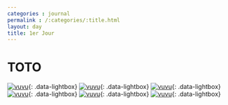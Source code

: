 ```yaml
---
categories : journal
permalink : /:categories/:title.html
layout: day
title: 1er Jour
---
```



# TOTO

[![vuvu](../../../photos/firstday/thumbs/vertical-farming2-768x1024.jpg)](../../../photos/firstday/vertical-farming2-768x1024.jpg){: .data-lightbox}
[![vuvu](../../../photos/firstday/thumbs/DSC_0002.jpg)](../../../photos/firstday/DSC_0002.jpg){: .data-lightbox}
[![vuvu](../../../photos/firstday/thumbs/DSC_0003.JPG)](../../../photos/firstday/DSC_0003.JPG){: .data-lightbox}
[![vuvu](../../../photos/firstday/thumbs/DSC_0004.JPG)](../../../photos/firstday/DSC_0004.JPG){: .data-lightbox}
[![vuvu](../../../photos/firstday/thumbs/DSC_0006.JPG)](../../../photos/firstday/DSC_0006.JPG){: .data-lightbox}
[![vuvu](../../../photos/firstday/thumbs/DSC_0007.JPG)](../../../photos/firstday/DSC_0007.JPG){: .data-lightbox}
<a class="blahblah" href="../../../photos/firstday/DSC_0006.JPG" data-title="photos/firstday/DSC_0006.JPG" data-lightbox="gallery1">
<img class="blahblah" alt="" src="../../../photos/firstday/thumbs/DSC_0006.JPG" />

